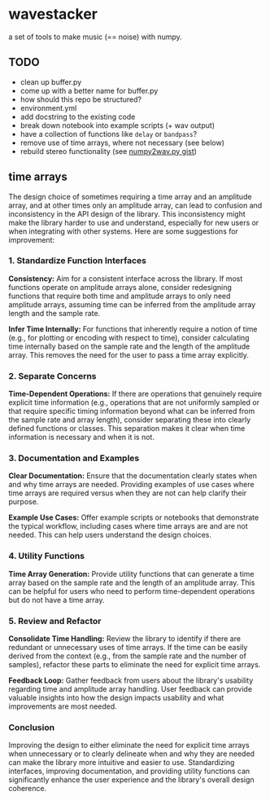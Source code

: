 # wavestacker
a set of tools to make music (== noise) with numpy.

## TODO
- clean up buffer.py
- come up with a better name for buffer.py
- how should this repo be structured?
- environment.yml
- add docstring to the existing code
- break down notebook into example scripts (+ wav output)
- have a collection of functions like `delay` or `bandpass`?
- remove use of time arrays, where not necessary (see below)
- rebuild stereo functionality (see [numpy2wav.py gist](https://gist.github.com/suessspeise/c103a9bd92d88151dc1731675980101f?permalink_comment_id=5050338#gistcomment-5050338))

  
## time arrays

The design choice of sometimes requiring a time array and an amplitude array, and at other times only an amplitude array, can lead to confusion and inconsistency in the API design of the library. This inconsistency might make the library harder to use and understand, especially for new users or when integrating with other systems. Here are some suggestions for improvement:

### 1. Standardize Function Interfaces

**Consistency:** Aim for a consistent interface across the library. If most functions operate on amplitude arrays alone, consider redesigning functions that require both time and amplitude arrays to only need amplitude arrays, assuming time can be inferred from the amplitude array length and the sample rate.

**Infer Time Internally:** For functions that inherently require a notion of time (e.g., for plotting or encoding with respect to time), consider calculating time internally based on the sample rate and the length of the amplitude array. This removes the need for the user to pass a time array explicitly.

### 2. Separate Concerns

**Time-Dependent Operations:** If there are operations that genuinely require explicit time information (e.g., operations that are not uniformly sampled or that require specific timing information beyond what can be inferred from the sample rate and array length), consider separating these into clearly defined functions or classes. This separation makes it clear when time information is necessary and when it is not.

### 3. Documentation and Examples

**Clear Documentation:** Ensure that the documentation clearly states when and why time arrays are needed. Providing examples of use cases where time arrays are required versus when they are not can help clarify their purpose.

**Example Use Cases:** Offer example scripts or notebooks that demonstrate the typical workflow, including cases where time arrays are and are not needed. This can help users understand the design choices.

### 4. Utility Functions

**Time Array Generation:** Provide utility functions that can generate a time array based on the sample rate and the length of an amplitude array. This can be helpful for users who need to perform time-dependent operations but do not have a time array.

### 5. Review and Refactor

**Consolidate Time Handling:** Review the library to identify if there are redundant or unnecessary uses of time arrays. If the time can be easily derived from the context (e.g., from the sample rate and the number of samples), refactor these parts to eliminate the need for explicit time arrays.

**Feedback Loop:** Gather feedback from users about the library's usability regarding time and amplitude array handling. User feedback can provide valuable insights into how the design impacts usability and what improvements are most needed.

### Conclusion

Improving the design to either eliminate the need for explicit time arrays when unnecessary or to clearly delineate when and why they are needed can make the library more intuitive and easier to use. Standardizing interfaces, improving documentation, and providing utility functions can significantly enhance the user experience and the library's overall design coherence.
